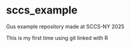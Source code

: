 # sccs_example
Gus example repository made at SCCS-NY 2025

This is my first time using git linked with R
